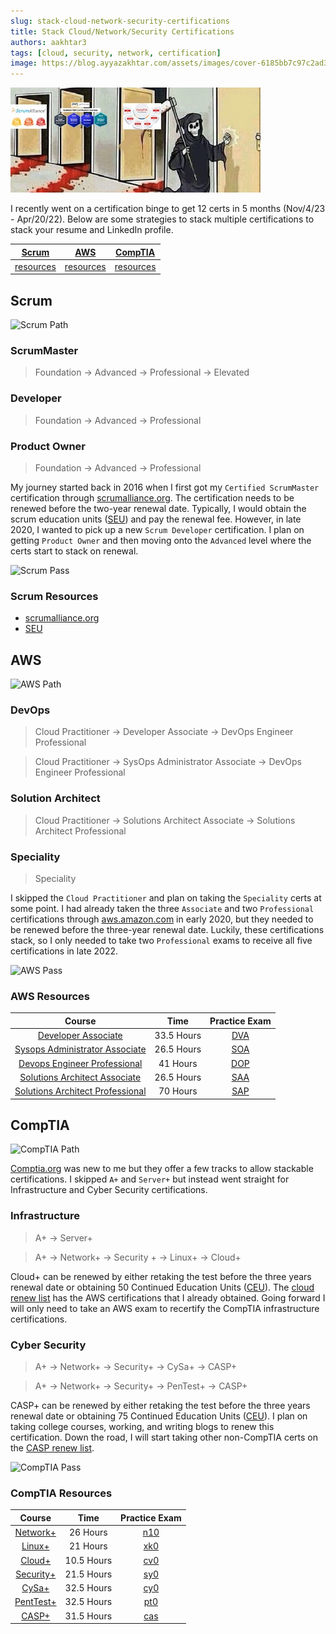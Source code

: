 ```yaml
---
slug: stack-cloud-network-security-certifications
title: Stack Cloud/Network/Security Certifications
authors: aakhtar3
tags: [cloud, security, network, certification]
image: https://blog.ayyazakhtar.com/assets/images/cover-6185bb7c97c2ad3bc9e8161d35683248.jpg
---
```


![cover](./cover.jpg)

I recently went on a certification binge to get 12 certs in 5 months (Nov/4/23 - Apr/20/22). Below are some strategies to stack multiple certifications to stack your resume and LinkedIn profile.

|[Scrum](#scrum) |[AWS](#aws)|[CompTIA](#comptia)|
|:-:|:-:|:-:|
|[resources](#scrum-resources)|[resources](#aws-resources)|[resources](#comptia-resources)|

<!-- truncate -->

## Scrum

![Scrum Path](https://dev-to-uploads.s3.amazonaws.com/uploads/articles/i6a7f9z33hw23m8skw1f.png)

### ScrumMaster

> Foundation -> Advanced -> Professional -> Elevated

### Developer

> Foundation -> Advanced -> Professional

### Product Owner

> Foundation -> Advanced -> Professional

My journey started back in 2016 when I first got my `Certified ScrumMaster` certification through [scrumalliance.org]. The certification needs to be renewed before the two-year renewal date. Typically, I would obtain the scrum education units ([SEU]) and pay the renewal fee. However, in late 2020, I wanted to pick up a new `Scrum Developer` certification. I plan on getting `Product Owner` and then moving onto the `Advanced` level where the certs start to stack on renewal.

![Scrum Pass](https://dev-to-uploads.s3.amazonaws.com/uploads/articles/rmpbq02w5wyhlkzi7kze.png)

### Scrum Resources

- [scrumalliance.org]
- [SEU]

[scrumalliance.org]: https://www.scrumalliance.org/
[SEU]: https://www.scrumalliance.org/get-certified/scrum-education-units

## AWS

![AWS Path](https://dev-to-uploads.s3.amazonaws.com/uploads/articles/4j6879gvdp75sull5250.png)

### DevOps

> Cloud Practitioner -> Developer Associate -> DevOps Engineer Professional

> Cloud Practitioner -> SysOps Administrator Associate -> DevOps Engineer Professional

### Solution Architect

> Cloud Practitioner -> Solutions Architect Associate -> Solutions Architect Professional

### Speciality

> Speciality

I skipped the `Cloud Practitioner` and plan on taking the `Speciality` certs at some point. I had already taken the three `Associate` and two `Professional` certifications through [aws.amazon.com] in early 2020, but they needed to be renewed before the three-year renewal date. Luckily, these certifications stack, so I only needed to take two `Professional` exams to receive all five certifications in late 2022.

![AWS Pass](https://dev-to-uploads.s3.amazonaws.com/uploads/articles/y1eyl99wi8obrlcbuzxb.jpeg)

### AWS Resources

|Course|Time|Practice Exam|
|:-:|:-:|:-:|
|[Developer Associate]|33.5 Hours|[DVA]|
|[Sysops Administrator Associate]|26.5 Hours|[SOA]|
|[Devops Engineer Professional]|41 Hours|[DOP]|
|[Solutions Architect Associate]|26.5 Hours|[SAA]|
|[Solutions Architect Professional]|70 Hours|[SAP]|

[aws.amazon.com]: https://aws.amazon.com/certification/

[Stephane Maarek]: https://www.udemy.com/user/stephane-maarek/

[Developer Associate]: https://www.udemy.com/course/aws-certified-developer-associate-dva-c01/
[DVA]: https://portal.tutorialsdojo.com/courses/aws-certified-developer-associate-practice-exams/
[Sysops Administrator Associate]: https://www.udemy.com/course/ultimate-aws-certified-sysops-administrator-associate/
[SOA]: https://portal.tutorialsdojo.com/courses/aws-certified-sysops-administrator-associate-practice-exams/
[Devops Engineer Professional]: https://learn.cantrill.io/p/aws-certified-devops-engineer-professional
[DOP]: https://portal.tutorialsdojo.com/courses/aws-certified-devops-engineer-professional-practice-exams/
[Solutions Architect Associate]: https://www.udemy.com/course/aws-certified-solutions-architect-associate-saa-c03/
[SAA]: https://portal.tutorialsdojo.com/courses/aws-certified-solutions-architect-associate-practice-exams/
[Solutions Architect Professional]: https://learn.cantrill.io/p/aws-certified-solutions-architect-professional
[SAP]: https://portal.tutorialsdojo.com/courses/aws-certified-solutions-architect-professional-practice-exams/

## CompTIA

![CompTIA Path](https://dev-to-uploads.s3.amazonaws.com/uploads/articles/4w7xlsvulocijtj41app.png)

[Comptia.org] was new to me but they offer a few tracks to allow stackable certifications. I skipped `A+` and `Server+` but instead went straight for Infrastructure and Cyber Security certifications.

### Infrastructure

> A+ -> Server+

> A+ -> Network+ -> Security + -> Linux+ -> Cloud+

Cloud+ can be renewed by either retaking the test before the three years renewal date or obtaining 50 Continued Education Units ([CEU]). The [cloud renew list] has the AWS certifications that I already obtained. Going forward I will only need to take an AWS exam to recertify the CompTIA infrastructure certifications.

### Cyber Security

> A+ -> Network+ -> Security+ -> CySa+ -> CASP+

> A+ -> Network+ -> Security+ -> PenTest+ -> CASP+

CASP+ can be renewed by either retaking the test before the three years renewal date or obtaining 75 Continued Education Units ([CEU]). I plan on taking college courses, working, and writing blogs to renew this certification. Down the road, I will start taking other non-CompTIA certs on the [CASP renew list].

![CompTIA Pass](https://dev-to-uploads.s3.amazonaws.com/uploads/articles/67gupkhzvbiug3q5d4cv.png)

### CompTIA Resources

|Course|Time|Practice Exam|
|:-:|:-:|:-:|
|[Network+]|26 Hours|[n10]|
|[Linux+]|21 Hours|[xk0]|
|[Cloud+]|10.5 Hours|[cv0]|
|[Security+]|21.5 Hours|[sy0]|
|[CySa+]|32.5 Hours|[cy0]|
|[PentTest+]|32.5 Hours|[pt0]|
|[CASP+]|31.5 Hours|[cas]|

[Network+]: https://www.udemy.com/course/comptia-network-n10-008/
[n10]: https://www.udemy.com/course/comptia-network-008-exams/
[Linux+]: https://www.udemy.com/course/comptia-linux/
[xk0]: https://www.udemy.com/course/comptia-linux-exams/
[Cloud+]: https://www.udemy.com/course/total-cloud-computing-comptia-cloud-cert-cv0-002/
[cv0]: https://www.udemy.com/course/total-comptia-cloud-cv0-003-4-practice-tests/
[Security+]: https://www.udemy.com/course/securityplus/
[sy0]: https://www.udemy.com/course/security-601-exams/
[CySa+]: https://www.udemy.com/course/comptiacsaplus/
[cy0]: https://www.udemy.com/course/comptiacysaexam/
[PentTest+]: https://www.udemy.com/course/pentestplus/
[pt0]: https://www.udemy.com/course/comptia-pentest-exams-002/
[CASP+]: https://www.udemy.com/course/casp-plus/
[cas]: https://www.udemy.com/course/casp-exams-004/

[Comptia.org]: https://www.comptia.org/
[CEU]: https://www.comptia.org/continuing-education/learn/earn-continuing-education-units
[cloud renew list]: https://www.comptia.org/continuing-education/renewothers/renewing-cloud
[CASP renew list]: https://www.comptia.org/continuing-education/renewothers/renewing-casp